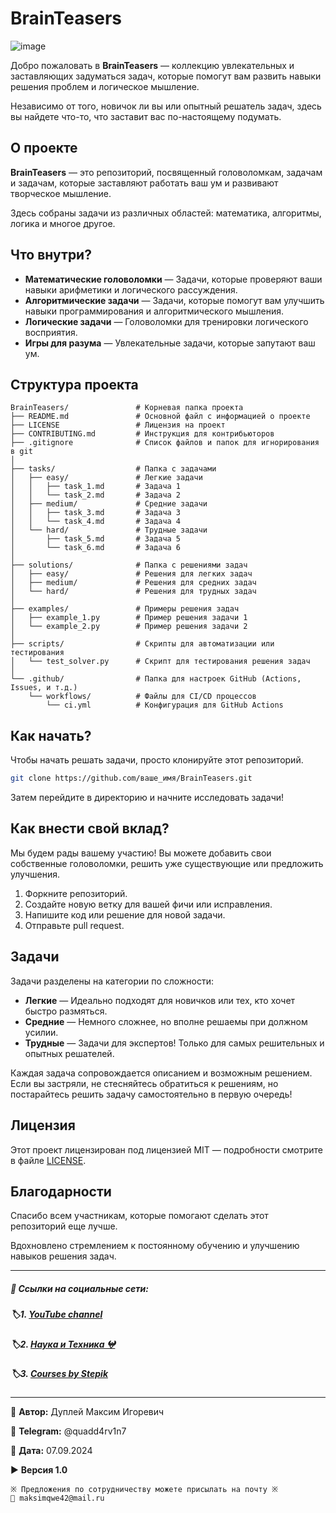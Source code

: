 # BrainTeasers

![image](https://github.com/user-attachments/assets/9e2ee79f-b485-44e6-aa39-8482ba3baf56)

Добро пожаловать в **BrainTeasers** — коллекцию увлекательных и заставляющих задуматься задач, которые помогут вам развить навыки решения проблем и логическое мышление.

Независимо от того, новичок ли вы или опытный решатель задач, здесь вы найдете что-то, что заставит вас по-настоящему подумать.

## О проекте

**BrainTeasers** — это репозиторий, посвященный головоломкам, задачам и задачам, которые заставляют работать ваш ум и развивают творческое мышление.

Здесь собраны задачи из различных областей: математика, алгоритмы, логика и многое другое.

## Что внутри?

- **Математические головоломки** — Задачи, которые проверяют ваши навыки арифметики и логического рассуждения.
- **Алгоритмические задачи** — Задачи, которые помогут вам улучшить навыки программирования и алгоритмического мышления.
- **Логические задачи** — Головоломки для тренировки логического восприятия.
- **Игры для разума** — Увлекательные задачи, которые запутают ваш ум.

## Структура проекта

```commandline
BrainTeasers/               # Корневая папка проекта
├── README.md               # Основной файл с информацией о проекте
├── LICENSE                 # Лицензия на проект
├── CONTRIBUTING.md         # Инструкция для контрибьюторов
├── .gitignore              # Список файлов и папок для игнорирования в git
│
├── tasks/                  # Папка с задачами
│   ├── easy/               # Легкие задачи
│   │   ├── task_1.md       # Задача 1
│   │   └── task_2.md       # Задача 2
│   ├── medium/             # Средние задачи
│   │   ├── task_3.md       # Задача 3
│   │   └── task_4.md       # Задача 4
│   └── hard/               # Трудные задачи
│       ├── task_5.md       # Задача 5
│       └── task_6.md       # Задача 6
│
├── solutions/              # Папка с решениями задач
│   ├── easy/               # Решения для легких задач
│   ├── medium/             # Решения для средних задач
│   └── hard/               # Решения для трудных задач
│
├── examples/               # Примеры решения задач
│   ├── example_1.py        # Пример решения задачи 1
│   └── example_2.py        # Пример решения задачи 2
│
├── scripts/                # Скрипты для автоматизации или тестирования
│   └── test_solver.py      # Скрипт для тестирования решения задач
│
└── .github/                # Папка для настроек GitHub (Actions, Issues, и т.д.)
    └── workflows/          # Файлы для CI/CD процессов
        └── ci.yml          # Конфигурация для GitHub Actions
```

## Как начать?

Чтобы начать решать задачи, просто клонируйте этот репозиторий.
```bash
git clone https://github.com/ваше_имя/BrainTeasers.git
```

Затем перейдите в директорию и начните исследовать задачи!

## Как внести свой вклад?

Мы будем рады вашему участию! Вы можете добавить свои собственные головоломки, решить уже существующие или предложить улучшения.
1. Форкните репозиторий.
2. Создайте новую ветку для вашей фичи или исправления.
3. Напишите код или решение для новой задачи.
4. Отправьте pull request.

## Задачи

Задачи разделены на категории по сложности:

- **Легкие** — Идеально подходят для новичков или тех, кто хочет быстро размяться.
- **Средние** — Немного сложнее, но вполне решаемы при должном усилии.
- **Трудные** — Задачи для экспертов! Только для самых решительных и опытных решателей.

Каждая задача сопровождается описанием и возможным решением. Если вы застряли, не стесняйтесь обратиться к решениям, но постарайтесь решить задачу самостоятельно в первую очередь!

## Лицензия

Этот проект лицензирован под лицензией MIT — подробности смотрите в файле [LICENSE](LICENSE).

## Благодарности

Спасибо всем участникам, которые помогают сделать этот репозиторий еще лучше. 

Вдохновлено стремлением к постоянному обучению и улучшению навыков решения задач.

---

##### 📑 Ссылки на социальные сети:

##### 🏷️1. [YouTube channel](https://www.youtube.com/channel/UCqA5pl9NkVDrirMDlNVmU7g "«Хижина программиста»")

##### 🏷️2. [Наука и Техника 𖤍](https://vk.com/science_geeks "Scientific, technological and educational community 𖤍")

##### 🏷️3. [Courses by Stepik](https://stepik.org/users/150943726/teach "Professor: Dupley Maxim Igorevich")

---

💼 **Автор:** Дуплей Максим Игоревич

📲 **Telegram:** @quadd4rv1n7

📅 **Дата:** 07.09.2024

▶️ **Версия 1.0**

```
※ Предложения по сотрудничеству можете присылать на почту ※
📧 maksimqwe42@mail.ru
```
